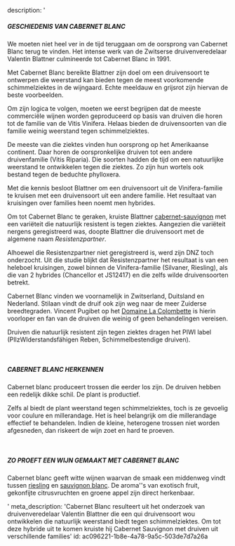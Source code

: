 description: '<h5><strong>GESCHIEDENIS VAN CABERNET BLANC</strong></h5><p>We moeten niet heel ver in de tijd teruggaan om de oorsprong van Cabernet Blanc terug te vinden. Het intense werk van de Zwitserse druivenveredelaar Valentin Blattner culmineerde tot Cabernet Blanc in 1991.</p><p>Met Cabernet Blanc bereikte Blattner zijn doel om een druivensoort te ontwerpen die weerstand kan bieden tegen de meest voorkomende schimmelziektes in de wijngaard. Echte meeldauw en grijsrot zijn hiervan de beste voorbeelden.</p><p>Om zijn logica te volgen, moeten we eerst begrijpen dat de meeste commerciële wijnen worden geproduceerd op basis van druiven die horen tot de familie van de Vitis Vinifera. Helaas bieden de druivensoorten van die familie weinig weerstand tegen schimmelziektes. </p><p>De meeste van die ziektes vinden hun oorsprong op het Amerikaanse continent. Daar horen de oorspronkelijke druiven tot een andere druivenfamilie (Vitis Riparia). Die soorten hadden de tijd om een natuurlijke weerstand te ontwikkelen tegen die ziektes. Zo zijn hun wortels ook bestand tegen de beduchte phylloxera.</p><p>Met die kennis besloot Blattner om een druivensoort uit de Vinifera-familie te kruisen met een druivensoort uit een andere familie. Het resultaat van kruisingen over families heen noemt men hybrides.</p><p>Om tot Cabernet Blanc te geraken, kruiste Blattner&nbsp;<a href="/nl/grape/cabernet-sauvignon">cabernet-sauvignon</a>&nbsp;met een variëteit die natuurlijk resistent is tegen ziektes. Aangezien die variëteit nergens geregistreerd was, doopte Blattner die druivensoort met de algemene naam&nbsp;<em>Resistenzpartner</em>.  </p><p>Alhoewel die Resistenzpartner niet geregistreerd is, werd zijn DNZ toch onderzocht. Uit die studie blijkt dat Resistenzpartner het resultaat is van een heleboel kruisingen, zowel binnen de Vinifera-familie (Silvaner, Riesling), als die van 2 hybrides (Chancellor et JS12417) en die zelfs wilde druivensoorten betrekt.</p><p>Cabernet Blanc vinden we voornamelijk in Zwitserland, Duitsland en Nederland. Stilaan vindt de druif ook zijn weg naar de meer Zuiderse breedtegraden. Vincent Pugibet op het&nbsp;<a href="/nl/estate/domaine-la-colombette">Domaine La Colombette</a>&nbsp;is hierin voorloper en fan van de druiven die weinig of geen behandelingen vereisen.</p><p>Druiven die natuurlijk resistent zijn tegen ziektes dragen het PIWI label (PIlzWIderstandsfähigen Reben, Schimmelbestendige druiven).</p><p><br></p><h5><strong>CABERNET BLANC HERKENNEN</strong></h5><p>Cabernet blanc produceert trossen die eerder los zijn. De druiven hebben een redelijk dikke schil. De plant is productief. </p><p>Zelfs al biedt de plant weerstand tegen schimmelziektes, toch is ze gevoelig voor coulure en millerandage. Het is heel belangrijk om die millerandage effectief te behandelen. Indien de kleine, heterogene trossen niet worden afgesneden, dan riskeert de wijn zoet en hard te proeven.</p><p><br></p><h5><strong>ZO PROEFT EEN WIJN GEMAAKT MET CABERNET BLANC</strong></h5><p>Cabernet blanc geeft witte wijnen waarvan de smaak een middenweg vindt tussen&nbsp;<a href="/nl/grape/riesling">riesling</a>&nbsp;en&nbsp;<a href="/nl/grape/sauvignon-blanc">sauvignon blanc</a>. De aroma''s van exotisch fruit, gekonfijte citrusvruchten en groene appel zijn direct herkenbaar.</p>'
meta_description: 'Cabernet Blanc resulteert uit het onderzoek van druivenveredelaar Valentin Blattner die een qui druivensoort wou ontwikkelen die natuurlijk weerstand biedt tegen schimmelziektes. Om tot deze hybride uit te komen kruiste hij Cabernet Sauvignon met druiven uit verschillende families'
id: ac096221-1b8e-4a78-9a5c-503de7d7a26a
